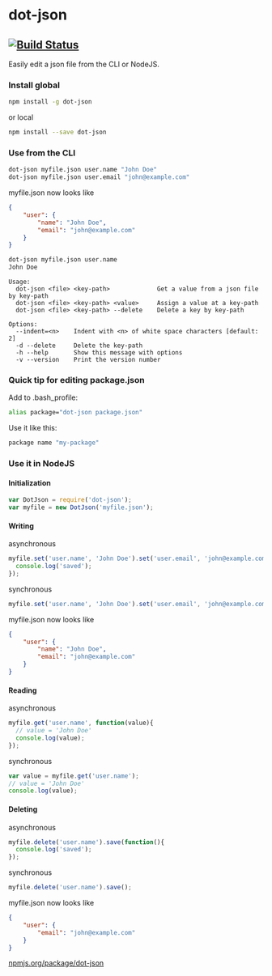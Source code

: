 # dot-json
[![Build Status](https://travis-ci.org/maikelvl/dot-json.svg?branch=master)](https://travis-ci.org/maikelvl/dot-json)
---

Easily edit a json file from the CLI or NodeJS.

### Install global
```bash
npm install -g dot-json
```
or local
```bash
npm install --save dot-json
```
### Use from the CLI
```bash
dot-json myfile.json user.name "John Doe"
dot-json myfile.json user.email "john@example.com"
```
myfile.json now looks like
```json
{
    "user": {
        "name": "John Doe",
        "email": "john@example.com"
    }
}
```

```bash
dot-json myfile.json user.name
John Doe
```
```
Usage:
  dot-json <file> <key-path>             Get a value from a json file by key-path
  dot-json <file> <key-path> <value>     Assign a value at a key-path
  dot-json <file> <key-path> --delete    Delete a key by key-path

Options:
  --indent=<n>    Indent with <n> of white space characters [default: 2]
  -d --delete     Delete the key-path
  -h --help       Show this message with options
  -v --version    Print the version number
```

### Quick tip for editing package.json
Add to .bash_profile:
```bash
alias package="dot-json package.json"
```
Use it like this:
```bash
package name "my-package"
```

### Use it in NodeJS
#### Initialization
```javascript
var DotJson = require('dot-json');
var myfile = new DotJson('myfile.json');
```

#### Writing
asynchronous
```javascript
myfile.set('user.name', 'John Doe').set('user.email', 'john@example.com').save(function(){
  console.log('saved');
});
```

synchronous
```javascript
myfile.set('user.name', 'John Doe').set('user.email', 'john@example.com').save();
```

myfile.json now looks like
```json
{
    "user": {
        "name": "John Doe",
        "email": "john@example.com"
    }
}
```

#### Reading
asynchronous
```javascript
myfile.get('user.name', function(value){
  // value = 'John Doe'
  console.log(value);
});
```

synchronous
```javascript
var value = myfile.get('user.name');
// value = 'John Doe'
console.log(value);
```

#### Deleting
asynchronous
```javascript
myfile.delete('user.name').save(function(){
  console.log('saved');
});
```

synchronous
```javascript
myfile.delete('user.name').save();
```

myfile.json now looks like
```json
{
    "user": {
        "email": "john@example.com"
    }
}
```

[npmjs.org/package/dot-json](https://npmjs.org/package/dot-json)
